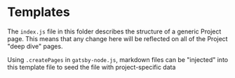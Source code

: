 # Templates

The `index.js` file in this folder describes the structure of a generic Project page. This means that any change here will be reflected on all of the Project "deep dive" pages.

Using `.createPages` in `gatsby-node.js`, markdown files can be "injected" into this template file to seed the file with project-specific data
